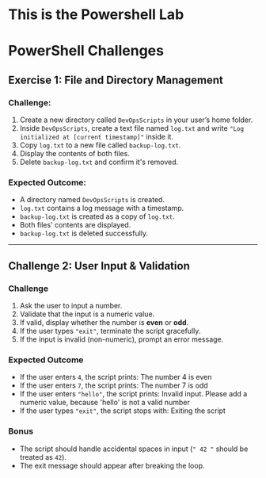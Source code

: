 # This is the Powershell Lab

# PowerShell Challenges

## Exercise 1: File and Directory Management

### **Challenge:**
1. Create a new directory called `DevOpsScripts` in your user’s home folder.
2. Inside `DevOpsScripts`, create a text file named `log.txt` and write `"Log initialized at [current timestamp]"` inside it.
3. Copy `log.txt` to a new file called `backup-log.txt`.
4. Display the contents of both files.
5. Delete `backup-log.txt` and confirm it's removed.

### **Expected Outcome:**
- A directory named `DevOpsScripts` is created.
- `log.txt` contains a log message with a timestamp.
- `backup-log.txt` is created as a copy of `log.txt`.
- Both files' contents are displayed.
- `backup-log.txt` is deleted successfully.

---

## Challenge 2: User Input & Validation

### **Challenge**
1. Ask the user to input a number.
2. Validate that the input is a numeric value.
3. If valid, display whether the number is **even** or **odd**.
4. If the user types `"exit"`, terminate the script gracefully.
5. If the input is invalid (non-numeric), prompt an error message.

### **Expected Outcome**
- If the user enters `4`, the script prints: The number 4 is even
- If the user enters `7`, the script prints: The number 7 is odd
- If the user enters `"hello"`, the script prints: Invalid input. Please add a numeric value, because 'hello' is not a valid number
- If the user types `"exit"`, the script stops with: Exiting the script

### **Bonus**
- The script should handle accidental spaces in input (`" 42 "` should be treated as `42`).
- The exit message should appear after breaking the loop.
